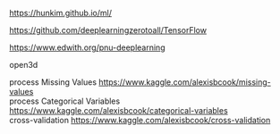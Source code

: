 https://hunkim.github.io/ml/

https://github.com/deeplearningzerotoall/TensorFlow

https://www.edwith.org/pnu-deeplearning

open3d



  
  
process Missing Values
https://www.kaggle.com/alexisbcook/missing-values   
process Categorical Variables
https://www.kaggle.com/alexisbcook/categorical-variables  
cross-validation
https://www.kaggle.com/alexisbcook/cross-validation 

